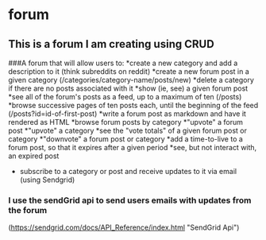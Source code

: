 # forum
## This is a forum I am creating using CRUD

###A forum that will allow users to:
*create a new category and add a description to it (think subreddits on reddit)
*create a new forum post in a given category (/categories/category-name/posts/new)
*delete a category if there are no posts associated with it
*show (ie, see) a given forum post
*see all of the forum's posts as a feed, up to a maximum of ten (/posts)
*browse successive pages of ten posts each, until the beginning of the feed (/posts?id=id-of-first-post)
*write a forum post as markdown and have it rendered as HTML
*browse forum posts by category
*"upvote" a forum post
*"upvote" a category
*see the "vote totals" of a given forum post or category
*"downvote" a forum post or category
*add a time-to-live to a forum post, so that it expires after a given period
*see, but not interact with, an expired post
* subscribe to a category or post and receive updates to it via email (using Sendgrid)

### I use the sendGrid api to send users emails with updates from the forum
(https://sendgrid.com/docs/API_Reference/index.html "SendGrid Api")